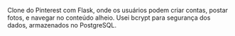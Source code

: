 Clone do Pinterest com Flask, onde os usuários podem criar contas, postar fotos, e navegar no conteúdo alheio. Usei bcrypt para segurança dos dados, armazenados no PostgreSQL.
